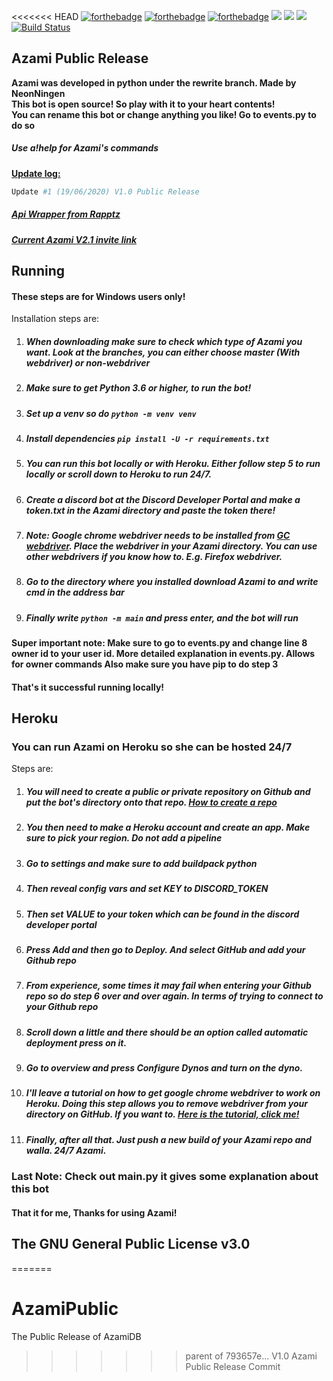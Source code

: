 <<<<<<< HEAD
[![forthebadge](https://forthebadge.com/images/badges/made-with-python.svg)](https://forthebadge.com)
[![forthebadge](https://forthebadge.com/images/badges/built-with-love.svg)](https://forthebadge.com)
[![forthebadge](https://forthebadge.com/images/badges/powered-by-oxygen.svg)](https://forthebadge.com)
[<img src="https://img.shields.io/badge/discord.py-rewrite-blue.svg?style=flat-square">](https://github.com/Rapptz/discord.py/tree/rewrite)
[<img src="https://img.shields.io/badge/python-3.8.2-brightgreen.svg?style=flat-square">](https://www.python.org/downloads/release/python-382/)
[![](https://img.shields.io/discord/711685458714689616.svg?style=flat-square&label=Support%20Guild&message=online&colorB=D896FF)](https://discord.com/invite/rRb23dt)
[![Build Status](https://travis-ci.org/pawbot-discord/Pawbot.svg?branch=master)](https://travis-ci.org/pawbot-discord/Pawbot)

Azami Public Release
-------------------------

**Azami was developed in python under the rewrite branch. Made by NeonNingen**\
**This bot is open source! So play with it to your heart contents!**\
**You can rename this bot or change anything you like! Go to events.py to do so**

##### Use a!help for Azami's commands

<ins> __Update log:__ </ins>

```python
Update #1 (19/06/2020) V1.0 Public Release
```

##### [Api Wrapper from Rapptz](https://github.com/Rapptz/discord.py)

##### [Current Azami V2.1 invite link](https://discord.com/oauth2/authorize?client_id=639574438794231818&permissions=8&scope=bot)

Running
---------------------------

#### These steps are for Windows users only!

Installation steps are:

1) ##### When downloading make sure to check which type of Azami you want. Look at the branches, you can either choose master (With webdriver) or non-webdriver

2) ##### Make sure to get Python 3.6 or higher, to run the bot!

3) ##### Set up a venv so do `python -m venv venv`

4) ##### Install dependencies `pip install -U -r requirements.txt`

5) ##### You can run this bot locally or with Heroku. Either follow step 5 to run locally or scroll down to Heroku to run 24/7.

6) ##### Create a discord bot at the Discord Developer Portal and make a token.txt in the Azami directory and paste the token there!

7) ##### Note: Google chrome webdriver needs to be installed from [GC webdriver](https://chromedriver.chromium.org/downloads). Place the webdriver in your Azami directory. You can use other webdrivers if you know how to. E.g. Firefox webdriver. 

8) ##### Go to the directory where you installed download Azami to and write cmd in the address bar

9) ##### Finally write `python -m main` and press enter, and the bot will run


**Super important note: Make sure to go to events.py and change line 8 owner id to your user id. More detailed explanation in events.py. Allows for owner commands Also make sure you have pip to do step 3**

#### That's it successful running locally!

Heroku
---------------------------

### You can run Azami on Heroku so she can be hosted 24/7

Steps are:

1) ##### You will need to create a public or private repository on Github and put the bot's directory onto that repo. [How to create a repo](https://www.youtube.com/watch?v=hMfi_ONvGEs) 

2) ##### You then need to make a Heroku account and create an app. Make sure to pick your region. Do not add a pipeline

3) ##### Go to settings and make sure to add buildpack python

4) ##### Then reveal config vars and set KEY to DISCORD_TOKEN

5) ##### Then set VALUE to your token which can be found in the discord developer portal

6) ##### Press Add and then go to Deploy. And select GitHub and add your Github repo

7) ##### From experience, some times it may fail when entering your Github repo so do step 6 over and over again. In terms of trying to connect to your Github repo

8) ##### Scroll down a little and there should be an option called automatic deployment press on it.

9) ##### Go to overview and press Configure Dynos and turn on the dyno.

10) ##### I'll leave a tutorial on how to get google chrome webdriver to work on Heroku. Doing this step allows you to remove webdriver from your directory on GitHub. If you want to. [Here is the tutorial, click me!](https://www.youtube.com/watch?v=Ven-pqwk3ec)

11) ##### Finally, after all that. Just push a new build of your Azami repo and walla. 24/7 Azami. 

### Last Note: Check out main.py it gives some explanation about this bot

#### That it for me, Thanks for using Azami! 

## The GNU General Public License v3.0

=======
# AzamiPublic
The Public Release of AzamiDB
>>>>>>> parent of 793657e... V1.0 Azami Public Release Commit

